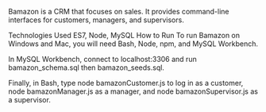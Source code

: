 Bamazon is a CRM that focuses on sales. It provides command-line interfaces for customers, managers, and supervisors.

Technologies Used
 ES7, Node, MySQL
How to Run
To run Bamazon on Windows and Mac, you will need Bash, Node, npm, and MySQL Workbench.

In MySQL Workbench, connect to localhost:3306 and run bamazon_schema.sql then bamazon_seeds.sql.

Finally, in Bash, type node bamazonCustomer.js to log in as a customer, node bamazonManager.js as a manager, and node bamazonSupervisor.js as a supervisor.
